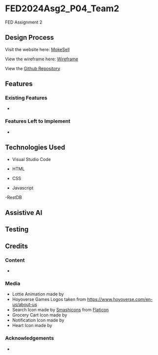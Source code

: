 # FED2024Asg2_P04_Team2
FED Assignment 2 

## Design Process
Visit the website here: [MokeSell](https://xueuee.github.io/FED2024Asg2_P04_Team2/)

View the wireframe here: [Wireframe](https://www.figma.com/design/AhdB5w0bRhpVujYtgJ5A7D/FED2024Assg2_P04_Team2_Simple_Wireframe?node-id=0-1&t=jNoSWip6f8533o0H-1)

View the [Github Repository](https://github.com/xueuee/FED2024Asg2_P04_Team2)

## Features

### Existing Features
- 

### Features Left to Implement
- 

## Technologies Used
- Visual Studio Code

- HTML

- CSS

- Javascript

-RestDB

## Assistive AI

## Testing


## Credits
### Content
- 

### Media
- Lottie Animation made by 
- Hoyoverse Games Logos taken from https://www.hoyoverse.com/en-us/about-us
- Search Icon made by [Smashicons](https://www.flaticon.com/authors/smashicons) from [Flaticon](https://www.flaticon.com/)
- Grocery Cart Icon made by
- Notification Icon made by
- Heart Icon made by 

### Acknowledgements
- 